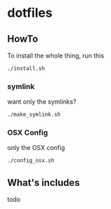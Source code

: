 # dotfiles

## HowTo

To install the whole thing, run this

```bash
./install.sh
```

### symlink

want only the symlinks?

```bash
./make_symlink.sh
```

### OSX Config

only the OSX config

```bash
./config_osx.sh
```

## What's includes

todo

